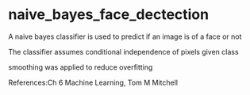 # naive_bayes_face_dectection
A naive bayes classifier is used to predict if an image is of a face or not

The classifier assumes conditional independence of pixels given class

smoothing was applied to reduce overfitting

References:Ch 6 Machine Learning, Tom M Mitchell
